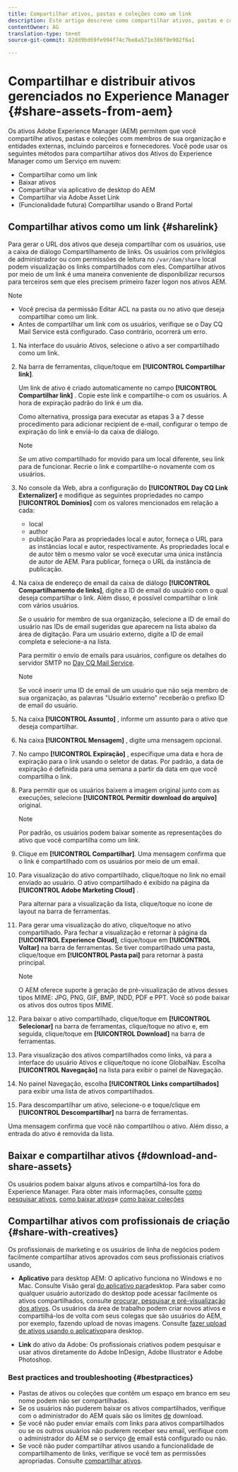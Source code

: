 ```yaml
---
title: Compartilhar ativos, pastas e coleções como um link
description: Este artigo descreve como compartilhar ativos, pastas e coleções nos ativos do Experience Manager como um hiperlink.
contentOwner: AG
translation-type: tm+mt
source-git-commit: 82dd9bd69fe994f74c7be8a571e386f0e902f6a1

---
```



# Compartilhar e distribuir ativos gerenciados no Experience Manager {#share-assets-from-aem}

Os ativos Adobe Experience Manager (AEM) permitem que você compartilhe ativos, pastas e coleções com membros de sua organização e entidades externas, incluindo parceiros e fornecedores. Você pode usar os seguintes métodos para compartilhar ativos dos Ativos do Experience Manager como um Serviço em nuvem:

* Compartilhar como um link
* Baixar ativos
* Compartilhar via aplicativo de desktop do AEM
* Compartilhar via Adobe Asset Link
* (Funcionalidade futura) Compartilhar usando o Brand Portal

## Compartilhar ativos como um link {#sharelink}

Para gerar o URL dos ativos que deseja compartilhar com os usuários, use a caixa de diálogo Compartilhamento de links. Os usuários com privilégios de administrador ou com permissões de leitura no `/var/dam/share` local podem visualização os links compartilhados com eles. Compartilhar ativos por meio de um link é uma maneira conveniente de disponibilizar recursos para terceiros sem que eles precisem primeiro fazer logon nos ativos AEM.

>[!NOTE]
>
>* Você precisa da permissão Editar ACL na pasta ou no ativo que deseja compartilhar como um link.
>* Antes de compartilhar um link com os usuários, verifique se o Day CQ Mail Service está configurado. Caso contrário, ocorrerá um erro.


1. Na interface do usuário Ativos, selecione o ativo a ser compartilhado como um link.
1. Na barra de ferramentas, clique/toque em **[!UICONTROL Compartilhar link]**.

   Um link de ativo é criado automaticamente no campo **[!UICONTROL Compartilhar link]** . Copie este link e compartilhe-o com os usuários. A hora de expiração padrão do link é um dia.

   Como alternativa, prossiga para executar as etapas 3 a 7 desse procedimento para adicionar recipient de e-mail, configurar o tempo de expiração do link e enviá-lo da caixa de diálogo.

   >[!NOTE]
   >
   >Se um ativo compartilhado for movido para um local diferente, seu link para de funcionar. Recrie o link e compartilhe-o novamente com os usuários.

1. No console da Web, abra a configuração do **[!UICONTROL Day CQ Link Externalizer]** e modifique as seguintes propriedades no campo **[!UICONTROL Domínios]** com os valores mencionados em relação a cada:

   * local
   * author
   * publicação
   Para as propriedades local e autor, forneça o URL para as instâncias local e autor, respectivamente. As propriedades local e de autor têm o mesmo valor se você executar uma única instância de autor de AEM. Para publicar, forneça o URL da instância de publicação.

1. Na caixa de endereço de email da caixa de diálogo **[!UICONTROL Compartilhamento de links]**, digite a ID de email do usuário com o qual deseja compartilhar o link. Além disso, é possível compartilhar o link com vários usuários.

   Se o usuário for membro de sua organização, selecione a ID de email do usuário nas IDs de email sugeridas que aparecem na lista abaixo da área de digitação. Para um usuário externo, digite a ID de email completa e selecione-a na lista.

   Para permitir o envio de emails para usuários, configure os detalhes do servidor SMTP no [Day CQ Mail Service](/help/assets/configure-asset-sharing.md#configmailservice).

   >[!NOTE]
   >
   >Se você inserir uma ID de email de um usuário que não seja membro de sua organização, as palavras &quot;Usuário externo&quot; receberão o prefixo ID de email do usuário.

1. Na caixa **[!UICONTROL Assunto]** , informe um assunto para o ativo que deseja compartilhar.
1. Na caixa **[!UICONTROL Mensagem]** , digite uma mensagem opcional.
1. No campo **[!UICONTROL Expiração]** , especifique uma data e hora de expiração para o link usando o seletor de datas. Por padrão, a data de expiração é definida para uma semana a partir da data em que você compartilha o link.
1. Para permitir que os usuários baixem a imagem original junto com as execuções, selecione **[!UICONTROL Permitir download do arquivo]** original.

   >[!NOTE]
   >
   >Por padrão, os usuários podem baixar somente as representações do ativo que você compartilha como um link.

1. Clique em **[!UICONTROL Compartilhar]**. Uma mensagem confirma que o link é compartilhado com os usuários por meio de um email.
1. Para visualização do ativo compartilhado, clique/toque no link no email enviado ao usuário. O ativo compartilhado é exibido na página da **[!UICONTROL Adobe Marketing Cloud]** .

   Para alternar para a visualização da lista, clique/toque no ícone de layout na barra de ferramentas.

1. Para gerar uma visualização do ativo, clique/toque no ativo compartilhado. Para fechar a visualização e retornar à página da **[!UICONTROL Experience Cloud]**, clique/toque em **[!UICONTROL Voltar]** na barra de ferramentas. Se tiver compartilhado uma pasta, clique/toque em **[!UICONTROL Pasta pai]** para retornar à pasta principal.

   >[!NOTE]
   >
   >O AEM oferece suporte à geração de pré-visualização de ativos desses tipos MIME: JPG, PNG, GIF, BMP, INDD, PDF e PPT. Você só pode baixar os ativos dos outros tipos MIME.

1. Para baixar o ativo compartilhado, clique/toque em **[!UICONTROL Selecionar]** na barra de ferramentas, clique/toque no ativo e, em seguida, clique/toque em **[!UICONTROL Download]** na barra de ferramentas.
1. Para visualização dos ativos compartilhados como links, vá para a interface do usuário Ativos e clique/toque no ícone GlobalNav. Escolha **[!UICONTROL Navegação]** na lista para exibir o painel de Navegação.
1. No painel Navegação, escolha **[!UICONTROL Links compartilhados]** para exibir uma lista de ativos compartilhados.
1. Para descompartilhar um ativo, selecione-o e toque/clique em **[!UICONTROL Descompartilhar]** na barra de ferramentas.

Uma mensagem confirma que você não compartilhou o ativo. Além disso, a entrada do ativo é removida da lista.

## Baixar e compartilhar ativos {#download-and-share-assets}

Os usuários podem baixar alguns ativos e compartilhá-los fora do Experience Manager. Para obter mais informações, consulte [como pesquisar ativos](/help/assets/search-assets.md), [como baixar ativos](/help/assets/download-assets-from-aem.md)e [como baixar coleções](manage-collections.md#download-a-collection)

## Compartilhar ativos com profissionais de criação {#share-with-creatives}

Os profissionais de marketing e os usuários de linha de negócios podem facilmente compartilhar ativos aprovados com seus profissionais criativos usando,

* **Aplicativo** para desktop AEM: O aplicativo funciona no Windows e no Mac. Consulte Visão geral [do aplicativo para](https://docs.adobe.com/content/help/en/experience-manager-desktop-app/using/introduction.html)desktop. Para saber como qualquer usuário autorizado do desktop pode acessar facilmente os ativos compartilhados, consulte [procurar, pesquisar e pré-visualização dos ativos](https://docs.adobe.com/content/help/en/experience-manager-desktop-app/using/using.html#browse-search-preview-assets). Os usuários da área de trabalho podem criar novos ativos e compartilhá-los de volta com seus colegas que são usuários do AEM, por exemplo, fazendo upload de novas imagens. Consulte [fazer upload de ativos usando o aplicativo](https://docs.adobe.com/content/help/en/experience-manager-desktop-app/using/using.html#upload-and-add-new-assets-to-aem)para desktop.

* **Link** do ativo da Adobe: Os profissionais criativos podem pesquisar e usar ativos diretamente do Adobe InDesign, Adobe Illustrator e Adobe Photoshop.

### Best practices and troubleshooting {#bestpractices}

* Pastas de ativos ou coleções que contêm um espaço em branco em seu nome podem não ser compartilhadas.
* Se os usuários não puderem baixar os ativos compartilhados, verifique com o administrador do AEM quais são os limites [de](/help/assets/configure-asset-sharing.md#maxdatasize) download.
* Se você não puder enviar emails com links para ativos compartilhados ou se os outros usuários não puderem receber seu email, verifique com o administrador do AEM se o serviço [de](/help/assets/configure-asset-sharing.md#configmailservice) email está configurado ou não.
* Se você não puder compartilhar ativos usando a funcionalidade de compartilhamento de links, verifique se você tem as permissões apropriadas. Consulte [compartilhar ativos](#sharelink).

<!--
Add content or link about how to share using BP, DA, AAL, etc.
-->
